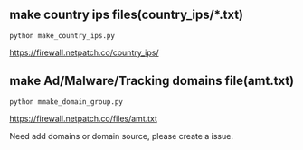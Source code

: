 ## make country ips files(country_ips/*.txt)


    python make_country_ips.py
    

<https://firewall.netpatch.co/country_ips/>

## make Ad/Malware/Tracking domains file(amt.txt)


    python mmake_domain_group.py
    

<https://firewall.netpatch.co/files/amt.txt>

Need add domains or domain source, please create a issue.


